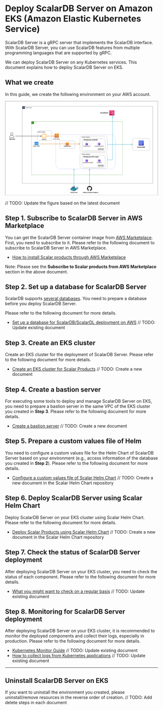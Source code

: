 # Deploy ScalarDB Server on Amazon EKS (Amazon Elastic Kubernetes Service)

ScalarDB Server is a gRPC server that implements the ScalarDB interface. With ScalarDB Server, you can use ScalarDB features from multiple programming languages that are supported by gRPC.  

We can deploy ScalarDB Server on any Kubernetes services. This document explains how to deploy ScalarDB Server on EKS.  

## What we create

In this guide, we create the following environment on your AWS account.  

![image](images/scalardbserver-eks-diagram.png)

// TODO: Update the figure based on the latest document

## Step 1. Subscribe to ScalarDB Server in AWS Marketplace

You can get the ScalarDB Server container image from [AWS Marketplace](https://aws.amazon.com/marketplace/pp/prodview-rzbuhxgvqf4d2). First, you need to subscribe to it. Please refer to the following document to subscribe to ScalarDB Server in AWS Marketplace.  

* [How to install Scalar products through AWS Marketplace](./AwsMarketplaceGuide.md)

Note: Please see the **Subscribe to Scalar products from AWS Marketplace** section in the above document.  

## Step 2. Set up a database for ScalarDB Server

ScalarDB supports [several databases](https://github.com/scalar-labs/scalardb/blob/master/docs/scalardb-supported-databases.md). You need to prepare a database before you deploy ScalarDB Server.  

Please refer to the following document for more details.  

* [Set up a database for ScalarDB/ScalarDL deployment on AWS](./SetupDatabaseForAWS.md) // TODO: Update existing document

## Step 3. Create an EKS cluster

Create an EKS cluster for the deployment of ScalarDB Server. Please refer to the following document for more details.  

* [Create an EKS cluster for Scalar Products]() // TODO: Create a new document

## Step 4. Create a bastion server

For executing some tools to deploy and manage ScalarDB Server on EKS, you need to prepare a bastion server in the same VPC of the EKS cluster you created in **Step 3**. Please refer to the following document for more details.  

* [Create a bastion server]() // TODO: Create a new document

## Step 5. Prepare a custom values file of Helm

You need to configure a custom values file for the Helm Chart of ScalarDB Server based on your environment (e.g., access information of the database you created in **Step 2**). Please refer to the following document for more details.  

* [Configure a custom values file of Scalar Helm Chart]() // TODO: Create a new document in the Scalar Helm Chart repository

## Step 6. Deploy ScalarDB Server using Scalar Helm Chart

Deploy ScalarDB Server on your EKS cluster using Scalar Helm Chart. Please refer to the following document for more details.  

* [Deploy Scalar Products using Scalar Helm Chart]() // TODO: Create a new document in the Scalar Helm Chart repository

## Step 7. Check the status of ScalarDB Server deployment

After deploying ScalarDB Server on your EKS cluster, you need to check the status of each component. Please refer to the following document for more details.  

* [What you might want to check on a regular basis](./RegularCheck.md) // TODO: Update existing document

## Step 8. Monitoring for ScalarDB Server deployment

After deploying ScalarDB Server on your EKS cluster, it is recommended to monitor the deployed components and collect their logs, especially in production. Please refer to the following document for more details.  

* [Kubernetes Monitor Guide](./K8sMonitorGuide.md) // TODO: Update existing document
* [How to collect logs from Kubernetes applications](./K8sLogCollectionGuide.md) // TODO: Update existing document

---

## Uninstall ScalarDB Server on EKS

If you want to uninstall the environment you created, please uninstall/remove resources in the reverse order of creation.  // TODO: Add delete steps in each document
